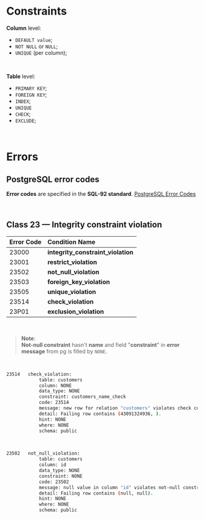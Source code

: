 # Constraints
**Column** level:
- `DEFAULT value`;
- `NOT NULL` or `NULL`;
- `UNIQUE` (per column);

<br>

**Table** level:
- `PRIMARY KEY`;
- `FOREIGN KEY`;
- `INDEX`;
- `UNIQUE`
- `CHECK`;
- `EXCLUDE`;

<br>

# Errors
## PostgreSQL error codes
**Error codes** are specified in the **SQL-92 standard**.
[PostgreSQL Error Codes](https://www.postgresql.org/docs/current/errcodes-appendix.html)

<br>

## Class 23 — Integrity constraint violation
|Error Code|Condition Name|
|:---------|:-------------|
|23000|**integrity_constraint_violation**|
|23001|**restrict_violation**|
|23502|**not_null_violation**|
|23503|**foreign_key_violation**|
|23505|**unique_violation**|
|23514|**check_violation**|
|23P01|**exclusion_violation**|

<br>

> **Note**:<br>
> **Not-null constraint** hasn't **name** and field "**constraint**" in **error message** from pg is filled by `NONE`.

<br>

```sh
23514   check_violation:
            table: customers
            column: NONE
            data_type: NONE
            constraint: customers_name_check
            code: 23514
            message: new row for relation "customers" violates check constraint "customers_name_check"
            detail: Failing row contains (43091324936, ).
            hint: NONE
            where: NONE
            schema: public
```

<br>

```sh
23502   not_null_violation:
            table: customers
            column: id
            data_type: NONE
            constraint: NONE
            code: 23502
            message: null value in column "id" violates not-null constraint
            detail: Failing row contains (null, null).
            hint: NONE
            where: NONE
            schema: public
```


